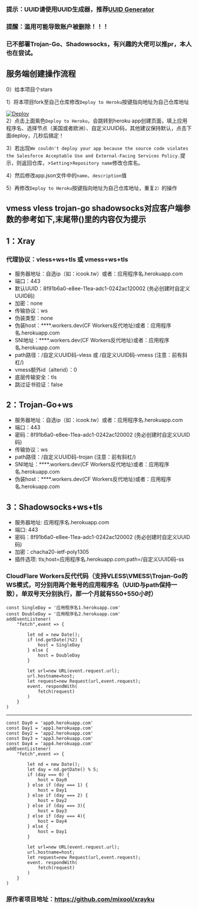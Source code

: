 ﻿### 提示：UUID请使用UUID生成器，推荐[UUID Generator](https://www.uuidgenerator.net/)

### 提醒：滥用可能导致账户被删除！！！ 

### 已不部署Trojan-Go、Shadowsocks，有兴趣的大佬可以推pr，本人也在尝试。

## 服务端创建操作流程 
0）给本项目个stars

1）将本项目fork至自己仓库修改`Deploy to Heroku`按键指向地址为自己仓库地址

[![Deploy](https://www.herokucdn.com/deploy/button.png)](https://dashboard.heroku.com/new?template=https://github.com//cdshyg/erfdcvbgt)  
2）点击上面紫色`Deploy to Heroku`，会跳转到heroku app创建页面，填上应用程序名、选择节点（美国或者欧洲）、自定义UUID码，其他建议保持默认，点击下面deploy，几秒后搞定！   

3）若出现`We couldn't deploy your app because the source code violates the Salesforce Acceptable Use and External-Facing Services Policy.`提示，则返回仓库，>`Setting`>`Repository name`修改仓库名。

4）然后修改app.json文件中的`name`、`description`值

5）再修改`Deploy to Heroku`按键指向地址为自己仓库地址，重复`2）`的操作

## vmess vless trojan-go shadowsocks对应客户端参数的参考如下,末尾带()里的内容仅为提示

## 1：Xray

### 代理协议：vless+ws+tls 或 vmess+ws+tls
* 服务器地址：自选ip（如：icook.tw）或者：应用程序名.herokuapp.com
* 端口：443
* 默认UUID：8f91b6a0-e8ee-11ea-adc1-0242ac120002   (务必创建时自定义UUID码)
* 加密：none
* 传输协议：ws
* 伪装类型：none
* 伪装host：****.workers.dev(CF Workers反代地址)或者：应用程序名.herokuapp.com
* SNI地址：****.workers.dev(CF Workers反代地址)或者：应用程序名.herokuapp.com
* path路径：/自定义UUID码-vless 或 /自定义UUID码-vmess    (注意：前有斜杠/)
* vmess额外id（alterid）：0
* 底层传输安全：tls
* 跳过证书验证：false

## 2：Trojan-Go+ws

* 服务器地址：自选ip（如：icook.tw）或者：应用程序名.herokuapp.com
* 端口：443
* 密码：8f91b6a0-e8ee-11ea-adc1-0242ac120002   (务必创建时自定义UUID码) 
* 传输协议：ws
* path路径：/自定义UUID码-trojan  (注意：前有斜杠/)
* SNI地址：****.workers.dev(CF Workers反代地址)或者：应用程序名.herokuapp.com
* 伪装host：****.workers.dev(CF Workers反代地址)或者：应用程序名.herokuapp.com

## 3：Shadowsocks+ws+tls

* 服务器地址: 应用程序名.herokuapp.com
* 端口: 443
* 密码：8f91b6a0-e8ee-11ea-adc1-0242ac120002   (务必创建时自定义UUID码) 
* 加密：chacha20-ietf-poly1305
* 插件选项: tls;host=应用程序名.herokuapp.com;path=/自定义UUID码-ss


### CloudFlare Workers反代代码（支持VLESS\VMESS\Trojan-Go的WS模式，可分别用两个账号的应用程序名（UUID与path保持一致），单双号天分别执行，那一个月就有550+550小时）

```
const SingleDay = '应用程序名1.herokuapp.com'
const DoubleDay = '应用程序名2.herokuapp.com'
addEventListener(
    "fetch",event => {
    
        let nd = new Date();
        if (nd.getDate()%2) {
            host = SingleDay
        } else {
            host = DoubleDay
        }
        
        let url=new URL(event.request.url);
        url.hostname=host;
        let request=new Request(url,event.request);
        event. respondWith(
            fetch(request)
        )
    }
)
```
----------------------------------------------------------------------------------------------
```
const Day0 = 'app0.herokuapp.com'
const Day1 = 'app1.herokuapp.com'
const Day2 = 'app2.herokuapp.com'
const Day3 = 'app3.herokuapp.com'
const Day4 = 'app4.herokuapp.com'
addEventListener(
    "fetch",event => {
    
        let nd = new Date();
        let day = nd.getDate() % 5;
        if (day === 0) {
            host = Day0
        } else if (day === 1) {
            host = Day1
        } else if (day === 2) {
            host = Day2
        } else if (day === 3){
            host = Day3
        } else if (day === 4){
            host = Day4
        } else {
            host = Day1
        }
        
        let url=new URL(event.request.url);
        url.hostname=host;
        let request=new Request(url,event.request);
        event. respondWith(
            fetch(request)
        )
    }
)
```

### 原作者项目地址：https://github.com/mixool/xrayku
